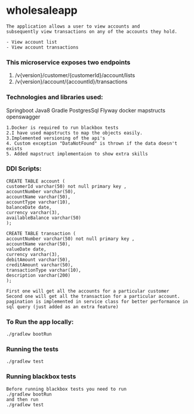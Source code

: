 # wholesaleapp

```
The application allows a user to view accounts and
subsequently view transactions on any of the accounts they hold.

- View account list
- View account transactions
```

### This microservice exposes two endpoints
1. /v{version}/customer/{customerId}/account/lists
2. /v{version}/account/{accountId}/transactions

### Technologies and libraries used:
Springboot
Java8
Gradle
PostgresSql
Flyway
docker
mapstructs
openswagger

```
1.Docker is required to run blackbox tests
2.I have used mapstructs to map the objects easily.
3.Implemented versioning of the api's 
4. Custom exception "DataNotFound" is thrown if the data doesn't exists
5. Added mapstruct implementaion to show extra skills
```

### DDl Scripts:

```
CREATE TABLE account (
customerId varchar(50) not null primary key ,
accountNumber varchar(50),
accountName varchar(50),
accountType varchar(10),
balanceDate date,
currency varchar(3),
availableBalance varchar(50)
);

CREATE TABLE transaction (
accountNumber varchar(50) not null primary key ,
accountName varchar(50),
valueDate date,
currency varchar(3),
debitAmount varchar(50),
creditAmount varchar(50),
transactionType varchar(10),
description varchar(200)
);

First one will get all the accounts for a particular customer
Second one will get all the transaction for a particular account. pagination is implemented in service class for better performance in sql query (just added as an extra feature)

```


### To Run the app locally:
```
./gradlew bootRun
```

### Running the tests
```
./gradlew test
```

### Running blackbox tests
```
Before running blackbox tests you need to run 
./gradlew bootRun 
and then run 
./gradlew test
```
